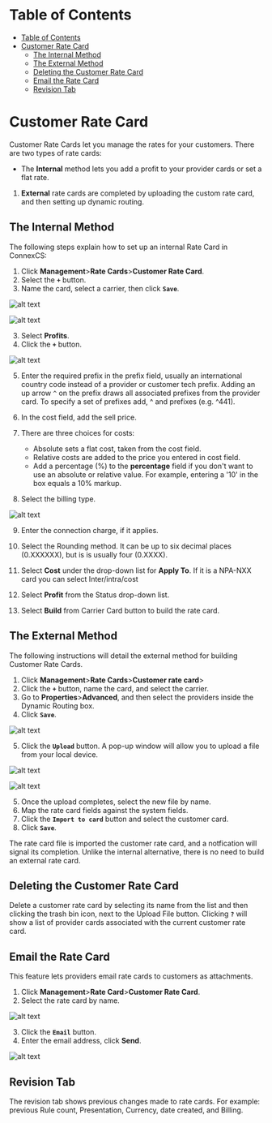 # Table of Contents

- [Table of Contents](#table-of-contents)
- [Customer Rate Card](#customer-rate-card)
  - [The Internal Method](#the-internal-method)
  - [The External Method](#the-external-method)
  - [Deleting the Customer Rate Card](#deleting-the-customer-rate-card)
  - [Email the Rate Card](#email-the-rate-card)
  - [Revision Tab](#revision-tab)



# Customer Rate Card

Customer Rate Cards let you manage the rates for your customers. There are two types of rate cards: 
* The **Internal** method lets you add a profit to your provider cards or set a flat rate.
1. **External** rate cards are completed by uploading the custom rate card, and then setting up dynamic routing.

## The Internal Method 

The following steps explain how to set up an internal Rate Card in ConnexCS:

1. Click **Management**>**Rate Cards**>**Customer Rate Card**.
2.  Select the **`+`** button. 
3. Name the card, select a carrier, then click **`Save`**.
 
  ![alt text][customer-card-1]

  ![alt text][customer-card-2]

3. Select **Profits**.
4. Click the **`+`** button. 

  ![alt text][customer-card-3]

5. Enter the required prefix in the prefix field, usually an international country code instead of a provider or customer tech  prefix. Adding an up arrow `^` on the prefix draws all associated prefixes from the provider card. To specify a set of prefixes add, ^ and prefixes (e.g. ^441).

6. In the cost field, add the sell price.
7. There are three choices for costs:
   * Absolute sets a flat cost, taken from the cost field. 
   *  Relative costs are added to the price you entered in cost field. 
   * Add a percentage (%) to the **percentage** field if you don't want to use an absolute or relative value.  For example, entering a '10' in the box equals a 10% markup.
8. Select the billing type.

 ![alt text][customer-card-4]

9. Enter the connection charge, if it applies.

10. Select the Rounding method.  It can be up to six decimal places (0.XXXXXX), but is is usually four (0.XXXX).

11. Select **Cost** under the drop-down list for **Apply To**. If it is a NPA-NXX card you can select Inter/intra/cost
    
12.  Select **Profit** from the Status drop-down list.

13. Select **Build** from Carrier Card button to build the rate card.

## The External Method 

The following instructions will detail the external method for building Customer Rate Cards. 

1. Click **Management**>**Rate Cards**>**Customer rate card**> 
2. Click the **`+`** button, name the card, and select the carrier.
3. Go to **Properties**>**Advanced**, and then select the providers inside the Dynamic Routing box. 
4. Click **`Save`**.

 ![alt text][customer-card-7]
 
5. Click the **`Upload`** button.  A pop-up window will allow you to upload a file from your local device.

  ![alt text][customer-card-8]

  ![alt text][customer-card-9]

5. Once the upload completes, select the new file by name.
6. Map the rate card fields against the system fields. 
7. Click the **`Import to card`** button and select the customer card.
8. Click **`Save`**.

The rate card file is imported the customer rate card, and a notfication will signal its completion.  Unlike the internal alternative, there is no need to build an external rate card.

## Deleting the Customer Rate Card

Delete a customer rate card by selecting its name from the list and then clicking the trash bin icon, next to the Upload File button. Clicking **`?`** will show a list of provider cards associated with the current customer rate card. 

## Email the Rate Card

This feature lets providers email rate cards to customers as attachments.

1. Click **Management**>**Rate Card**>**Customer Rate Card**.
2. Select the rate card by name.

  ![alt text][customer-card-10]

3. Click the **`Email`** button.
4. Enter the email address, click **Send**.

  ![alt text][customer-card-11]

## Revision Tab 

The revision tab shows previous changes made to rate cards. For example: previous Rule count, Presentation, Currency, date created, and Billing.



[customer-card-1]: https://raw.githubusercontent.com/digipigeon/connexcs-user-docs/master/new-images/121.png "Customer-card-1"
[customer-card-2]: https://raw.githubusercontent.com/digipigeon/connexcs-user-docs/master/new-images/122.png "Customer-card-2"
[customer-card-3]: https://raw.githubusercontent.com/digipigeon/connexcs-user-docs/master/new-images/123.png "Customer-card-3"
[customer-card-4]: https://raw.githubusercontent.com/digipigeon/connexcs-user-docs/master/new-images/124.png "Customer-card-4"
[customer-card-5]: https://raw.githubusercontent.com/digipigeon/connexcs-user-docs/master/new-images/125.png "Customer-card-5"
[customer-card-6]: https://raw.githubusercontent.com/digipigeon/connexcs-user-docs/master/new-images/126.png "Customer-card-6"
[customer-card-7]: https://raw.githubusercontent.com/digipigeon/connexcs-user-docs/master/new-images/127.png "Customer-card-7"
[customer-card-8]: https://raw.githubusercontent.com/digipigeon/connexcs-user-docs/master/new-images/128.png "Customer-card-8"
[customer-card-9]: https://raw.githubusercontent.com/digipigeon/connexcs-user-docs/master/new-images/129.png "Customer-card-9"
[customer-card-10]: https://raw.githubusercontent.com/digipigeon/connexcs-user-docs/master/new-images/130.png "Customer-card-10"
[customer-card-11]: https://raw.githubusercontent.com/digipigeon/connexcs-user-docs/master/new-images/131.png "Customer-card-11"


[email-ratecard-1]: https://raw.githubusercontent.com/digipigeon/connexcs-user-docs/master/img/email-ratecard-1.png "Email-Ratecard-1"
[email-ratecard-2]: https://raw.githubusercontent.com/digipigeon/connexcs-user-docs/master/img/email-ratecard-2.png "Email-Ratecard-2"
[email-ratecard-3]: https://raw.githubusercontent.com/digipigeon/connexcs-user-docs/master/img/email-ratecard-3.png "Email-Ratecard-3"


[ratecard-dashboard]: https://raw.githubusercontent.com/digipigeon/connexcs-user-docs/master/img/ratecard-dashboard.png "Ratecard-Dashboard"
[customer-ratecard]: https://raw.githubusercontent.com/digipigeon/connexcs-user-docs/master/img/customer-ratecard.png "Customer-Ratecard"
[basic]: https://raw.githubusercontent.com/digipigeon/connexcs-user-docs/master/img/basic.png "basic"
[advance]: https://raw.githubusercontent.com/digipigeon/connexcs-user-docs/master/img/advance.png "advance"
[card-details]: https://raw.githubusercontent.com/digipigeon/connexcs-user-docs/master/img/card-details.png "Card-Details"
[profittab]: https://raw.githubusercontent.com/digipigeon/connexcs-user-docs/master/img/profittab.png "Profit-Tab"
[popup]: https://raw.githubusercontent.com/digipigeon/connexcs-user-docs/master/img/popup.jpg "Popup"
[edittab]: https://raw.githubusercontent.com/digipigeon/connexcs-user-docs/master/img/edittab.png "Edit-Tab"


[customer-ratecard1]: https://raw.githubusercontent.com/digipigeon/connexcs-user-docs/master/new-img/customer-ratecard1.png "customer-ratecard1"
[customer-ratecard2]: https://raw.githubusercontent.com/digipigeon/connexcs-user-docs/master/new-img/customer-ratecard2.png "customer-ratecard2"
[customer-ratecard3]: https://raw.githubusercontent.com/digipigeon/connexcs-user-docs/master/new-img/customer-ratecard3.png "customer-ratecard3"
[customer-ratecard4]: https://raw.githubusercontent.com/digipigeon/connexcs-user-docs/master/new-img/customer-ratecard4.png "customer-ratecard4"
[customer-ratecard5]: https://raw.githubusercontent.com/digipigeon/connexcs-user-docs/master/new-img/customer-ratecard5.png "customer-ratecard5"
[customer-ratecard6]: https://raw.githubusercontent.com/digipigeon/connexcs-user-docs/master/new-img/customer-ratecard6.png "customer-ratecard6"



[customer-ratecard-advance1]: https://raw.githubusercontent.com/digipigeon/connexcs-user-docs/master/new-img/customer-ratecard-advance1.png "customer-ratecard-advance1"
[customer-ratecard-advance2]: https://raw.githubusercontent.com/digipigeon/connexcs-user-docs/master/new-img/customer-ratecard-advance2.png "customer-ratecard-advance2"
[customer-ratecard-advance3]: https://raw.githubusercontent.com/digipigeon/connexcs-user-docs/master/new-img/customer-ratecard-advance3.png "customer-ratecard-advance3"
[customer-ratecard-advance4]: https://raw.githubusercontent.com/digipigeon/connexcs-user-docs/master/new-img/customer-ratecard-advance4.png "customer-ratecard-advance4"
[customer-ratecard-advance5]: https://raw.githubusercontent.com/digipigeon/connexcs-user-docs/master/new-img/customer-ratecard-advance5.png "customer-ratecard-advance5"
[customer-ratecard-advance6]: https://raw.githubusercontent.com/digipigeon/connexcs-user-docs/master/new-img/customer-ratecard-advance6.png "customer-ratecard-advance6"
[customer-ratecard-advance7]: https://raw.githubusercontent.com/digipigeon/connexcs-user-docs/master/new-img/customer-ratecard-advance7.png "customer-ratecard-advance7"
[customer-ratecard-advance8]: https://raw.githubusercontent.com/digipigeon/connexcs-user-docs/master/new-img/customer-ratecard-advance8.png "customer-ratecard-advance8"

[map-giff]: https://raw.githubusercontent.com/digipigeon/connexcs-user-docs/master/new-img/map-giff.gif "map-giff"
